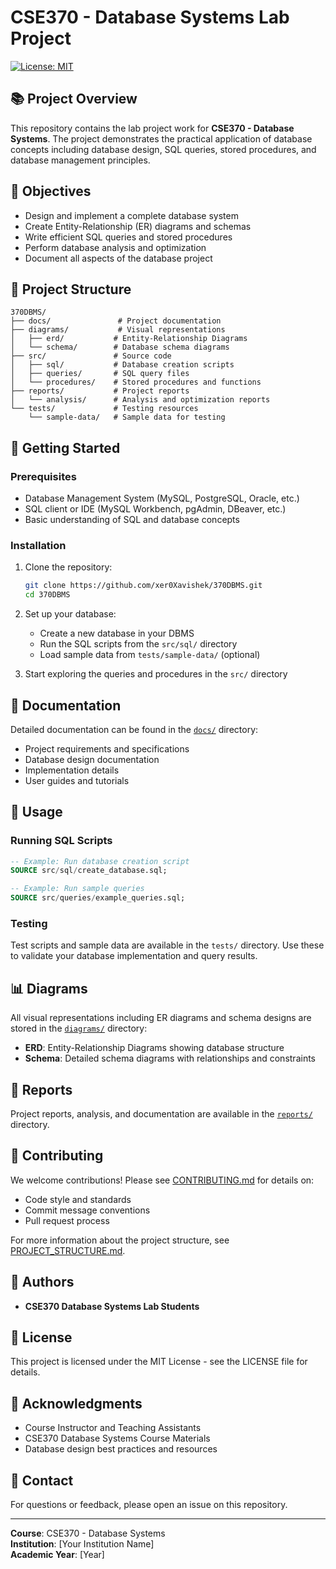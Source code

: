 # CSE370 - Database Systems Lab Project

[![License: MIT](https://img.shields.io/badge/License-MIT-yellow.svg)](https://opensource.org/licenses/MIT)

## 📚 Project Overview

This repository contains the lab project work for **CSE370 - Database Systems**. The project demonstrates the practical application of database concepts including database design, SQL queries, stored procedures, and database management principles.

## 🎯 Objectives

- Design and implement a complete database system
- Create Entity-Relationship (ER) diagrams and schemas
- Write efficient SQL queries and stored procedures
- Perform database analysis and optimization
- Document all aspects of the database project

## 📁 Project Structure

```
370DBMS/
├── docs/               # Project documentation
├── diagrams/           # Visual representations
│   ├── erd/           # Entity-Relationship Diagrams
│   └── schema/        # Database schema diagrams
├── src/               # Source code
│   ├── sql/           # Database creation scripts
│   ├── queries/       # SQL query files
│   └── procedures/    # Stored procedures and functions
├── reports/           # Project reports
│   └── analysis/      # Analysis and optimization reports
└── tests/             # Testing resources
    └── sample-data/   # Sample data for testing
```

## 🚀 Getting Started

### Prerequisites

- Database Management System (MySQL, PostgreSQL, Oracle, etc.)
- SQL client or IDE (MySQL Workbench, pgAdmin, DBeaver, etc.)
- Basic understanding of SQL and database concepts

### Installation

1. Clone the repository:
   ```bash
   git clone https://github.com/xer0Xavishek/370DBMS.git
   cd 370DBMS
   ```

2. Set up your database:
   - Create a new database in your DBMS
   - Run the SQL scripts from the `src/sql/` directory
   - Load sample data from `tests/sample-data/` (optional)

3. Start exploring the queries and procedures in the `src/` directory

## 📖 Documentation

Detailed documentation can be found in the [`docs/`](./docs/) directory:
- Project requirements and specifications
- Database design documentation
- Implementation details
- User guides and tutorials

## 🔧 Usage

### Running SQL Scripts

```sql
-- Example: Run database creation script
SOURCE src/sql/create_database.sql;

-- Example: Run sample queries
SOURCE src/queries/example_queries.sql;
```

### Testing

Test scripts and sample data are available in the `tests/` directory. Use these to validate your database implementation and query results.

## 📊 Diagrams

All visual representations including ER diagrams and schema designs are stored in the [`diagrams/`](./diagrams/) directory:
- **ERD**: Entity-Relationship Diagrams showing database structure
- **Schema**: Detailed schema diagrams with relationships and constraints

## 📝 Reports

Project reports, analysis, and documentation are available in the [`reports/`](./reports/) directory.

## 🤝 Contributing

We welcome contributions! Please see [CONTRIBUTING.md](./CONTRIBUTING.md) for details on:
- Code style and standards
- Commit message conventions
- Pull request process

For more information about the project structure, see [PROJECT_STRUCTURE.md](./PROJECT_STRUCTURE.md).

## 👥 Authors

- **CSE370 Database Systems Lab Students**

## 📄 License

This project is licensed under the MIT License - see the LICENSE file for details.

## 🙏 Acknowledgments

- Course Instructor and Teaching Assistants
- CSE370 Database Systems Course Materials
- Database design best practices and resources

## 📧 Contact

For questions or feedback, please open an issue on this repository.

---

**Course**: CSE370 - Database Systems  
**Institution**: [Your Institution Name]  
**Academic Year**: [Year]

